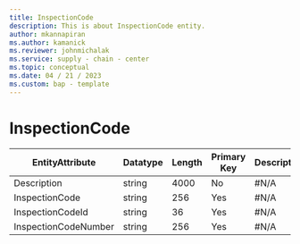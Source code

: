 ```yaml
---
title: InspectionCode
description: This is about InspectionCode entity.
author: mkannapiran
ms.author: kamanick
ms.reviewer: johnmichalak
ms.service: supply - chain - center
ms.topic: conceptual
ms.date: 04 / 21 / 2023
ms.custom: bap - template
---
```


# **InspectionCode**

|	EntityAttribute	|	Datatype	|	Length	|	Primary Key	|	Description	|
|---------------|--------|------|----------|-----------|
|	Description	|	string	|	4000	|	No	|	#N/A	|
|	InspectionCode	|	string	|	256	|	Yes	|	#N/A	|
|	InspectionCodeId	|	string	|	36	|	Yes	|	#N/A	|
|	InspectionCodeNumber	|	string	|	256	|	Yes	|	#N/A	|
